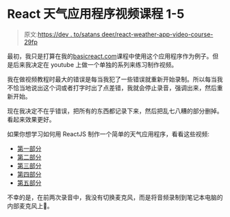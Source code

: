 # React 天气应用程序视频课程 1-5

> 原文:[https://dev . to/satans deer/react-weather-app-video-course-29fp](https://dev.to/satansdeer/react-weather-app-video-course-29fp)

最初，我只是打算在我的[basicreact.com](https://basicreact.com)课程中使用这个应用程序作为例子。但是后来我决定在 youtube 上做一个单独的系列来练习制作视频。

我在做视频教程时最大的错误是每当我犯了一些错误就重新开始录制。所以每当我不恰当地说出这个词或者打字时出了点差错，我就会停止录音，强调出来，然后重新开始。

现在我决定不在乎错误，把所有的东西都记录下来，然后把乱七八糟的部分删掉。看起来效果更好。

如果你想学习如何用 ReactJS 制作一个简单的天气应用程序，看看这些视频:

*   [第一部分](https://www.youtube.com/watch?v=smfAz-Vt6VQ)
*   [第二部分](https://www.youtube.com/watch?v=QkCzo2mXb0w)
*   [第三部分](https://www.youtube.com/watch?v=AvwD1kg-T-s)
*   [第四部分](https://www.youtube.com/watch?v=wwDcpWvnJN4)
*   [第五部分](https://www.youtube.com/watch?v=u2YDOy9iALU)

不幸的是，在前两次录音中，我没有切换麦克风，而是将音频录制到笔记本电脑的内部麦克风上🤦。